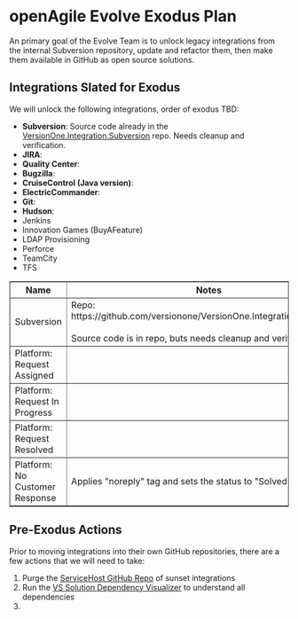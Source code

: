 # openAgile Evolve Exodus Plan

An primary goal of the Evolve Team is to unlock legacy integrations from the internal Subversion repository, update and refactor them, then make them available in GitHub as open source solutions.  

## Integrations Slated for Exodus

We will unlock the following integrations, order of exodus TBD:

* **Subversion**: Source code already in the [VersionOne.Integration.Subversion](https://github.com/versionone/VersionOne.Integration.Subversion) repo. Needs cleanup and verification.
* **JIRA**: 
* **Quality Center**: 
* **Bugzilla**: 
* **CruiseControl (Java version)**: 
* **ElectricCommander**: 
* **Git**: 
* **Hudson**: 
* Jenkins
* Innovation Games (BuyAFeature)
* LDAP Provisioning
* Perforce
* TeamCity
* TFS

<table border="1" width="100%">
	<tr>
		<th>Name</th>
		<th>Notes</th>
	</tr>
	<tr>
		<td>Subversion</td>
		<td>Repo: https://github.com/versionone/VersionOne.Integration.Subversion</br></br>
			Source code is in repo, buts needs cleanup and verification.
		</td>
	</tr>
	<tr>
		<td>Platform: Request Assigned</td>
		<td></td>
	</tr>
	<tr>
		<td>Platform: Request In Progress</td>
		<td></td>
	</tr>
	<tr>
		<td>Platform: Request Resolved</td>
		<td></td>
	</tr>
	<tr>
		<td>Platform: No Customer Response</td>
		<td>Applies "noreply" tag and sets the status to "Solved".</td>
	</tr>
</table>


## Pre-Exodus Actions

Prior to moving integrations into their own GitHub repositories, there are a few actions that we will need to take:

1. Purge the [ServiceHost GitHub Repo](https://github.com/versionone/ServiceHost) of sunset integrations
2. Run the [VS Solution Dependency Visualizer](http://www.devio.at/index.php/vsslndepvis) to understand all dependencies
3. 
 
